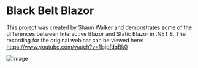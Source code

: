 # Black Belt Blazor

This project was created by Shaun Walker and demonstrates some of the differences between Interactive Blazor and Static Blazor in .NET 8. The recording for the original webinar can be viewed here: https://www.youtube.com/watch?v=1lsjpfdqBk0

![image](https://github.com/user-attachments/assets/77ac0422-1373-42ac-9276-3de1f9bc2277)
